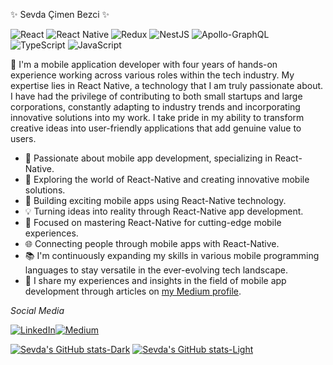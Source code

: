 
✨ Sevda Çimen Bezci ✨

![React](https://img.shields.io/badge/react-%2320232a.svg?style=for-the-badge&logo=react&logoColor=%2361DAFB)  ![React Native](https://img.shields.io/badge/react_native-%2320232a.svg?style=for-the-badge&logo=react&logoColor=%2361DAFB)  ![Redux](https://img.shields.io/badge/redux-%23593d88.svg?style=for-the-badge&logo=redux&logoColor=white)  	![NestJS](https://img.shields.io/badge/nestjs-%23E0234E.svg?style=for-the-badge&logo=nestjs&logoColor=white)  ![Apollo-GraphQL](https://img.shields.io/badge/-ApolloGraphQL-311C87?style=for-the-badge&logo=apollo-graphql)  ![TypeScript](https://img.shields.io/badge/typescript-%23007ACC.svg?style=for-the-badge&logo=typescript&logoColor=white)  ![JavaScript](https://img.shields.io/badge/javascript-%23323330.svg?style=for-the-badge&logo=javascript&logoColor=%23F7DF1E)




🌱 I'm a mobile application developer with four years of hands-on experience working across various roles within the tech industry. My expertise lies in React Native, a technology that I am truly passionate about. I have had the privilege of contributing to both small startups and large corporations, constantly adapting to industry trends and incorporating innovative solutions into my work. I take pride in my ability to transform creative ideas into user-friendly applications that add genuine value to users.




- 🚀 Passionate about mobile app development, specializing in React-Native.
- 🌟 Exploring the world of React-Native and creating innovative mobile solutions.
- 📱 Building exciting mobile apps using React-Native technology.
- 💡 Turning ideas into reality through React-Native app development.
- 🎯 Focused on mastering React-Native for cutting-edge mobile experiences.
- 🌐 Connecting people through mobile apps with React-Native.
- 📚 I'm continuously expanding my skills in various mobile programming languages to stay versatile in the ever-evolving tech landscape.
- 📝 I share my experiences and insights in the field of mobile app development through articles on [my Medium profile](https://medium.com/@sevdaimen).




_Social Media_

[![LinkedIn](https://img.shields.io/badge/linkedin-%230077B5.svg?style=for-the-badge&logo=linkedin&logoColor=white)](https://www.linkedin.com/in/sevdacimen/)[![Medium](https://img.shields.io/badge/Medium-12100E?style=for-the-badge&logo=medium&logoColor=white)](https://medium.com/@sevdaimen)



[![Sevda's GitHub stats-Dark](https://github-readme-stats.vercel.app/api?username=sevdacimen&show=reviews,discussions_started,discussions_answered,prs_merged,prs_merged_percentage&theme=dark#gh-dark-mode-only)](https://github.com/sevdacimen/github-readme-stats#gh-dark-mode-only)
[![Sevda's GitHub stats-Light](https://github-readme-stats.vercel.app/api?username=sevdacimen&&show=reviews,discussions_started,discussions_answered,prs_merged,prs_merged_percentage&theme=dark#gh-light-mode-only)](https://github.com/sevdacimen/github-readme-stats#gh-light-mode-only)

